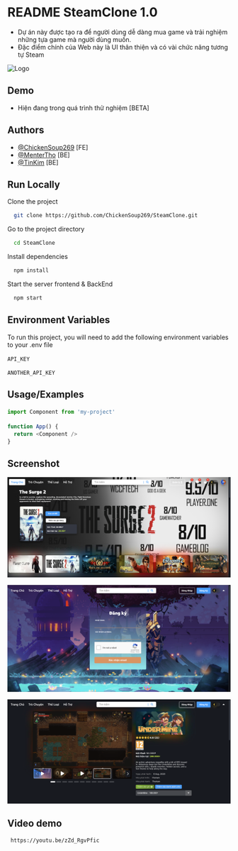 # README SteamClone 1.0

+ Dự án này được tạo ra để người dùng dễ dàng mua game và trải nghiệm những tựa game mà người dùng muốn.
+ Đặc điểm chính của Web này là UI thân thiện và có vài chức năng tương tự Steam 

![Logo](https://upload.wikimedia.org/wikipedia/commons/thumb/b/bc/Steam_gray-brown_logo.svg/2560px-Steam_gray-brown_logo.svg.png)


## Demo

- Hiện đang trong quá trình thử nghiệm  [BETA]


## Authors

- [@ChickenSoup269](https://github.com/ChickenSoup269) [FE]
- [@MenterTho](https://github.com/MenterTho) [BE]
- [@TinKim](https://github.com/TinKim) [BE]

## Run Locally

Clone the project

```bash
  git clone https://github.com/ChickenSoup269/SteamClone.git
```

Go to the project directory

```bash
  cd SteamClone
```

Install dependencies

```bash
  npm install
```

Start the server frontend & BackEnd

```bash
  npm start
```


## Environment Variables

To run this project, you will need to add the following environment variables to your .env file

`API_KEY`

`ANOTHER_API_KEY`


## Usage/Examples

```javascript
import Component from 'my-project'

function App() {
  return <Component />
}
```
## Screenshot
![App Screenshot](https://github.com/ChickenSoup269/SteamClone/blob/master/Screenshot%202024-07-25%20203434.png)

![App Screenshot](https://github.com/ChickenSoup269/SteamClone/blob/master/Database/Screenshot%202024-08-31%20155604.png)

![App Screenshot](https://github.com/ChickenSoup269/SteamClone/blob/master/Database/Screenshot%202024-08-31%20155613.png)

## Video demo
```bash
 https://youtu.be/zZd_RgvPfic
```
